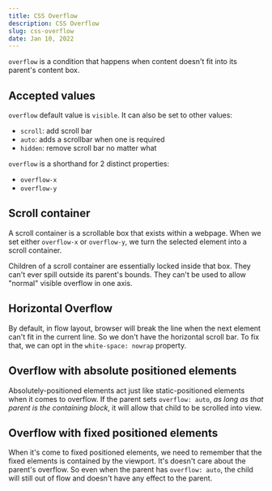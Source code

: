 ```yaml
---
title: CSS Overflow
description: CSS Overflow
slug: css-overflow
date: Jan 10, 2022
---
```


`overflow` is a condition that happens when content doesn't fit into its parent's content box.

## Accepted values
`overflow` default value is `visible`. It can also be set to other values:
- `scroll`: add scroll bar
- `auto`: adds a scrollbar when one is required
- `hidden`: remove scroll bar no matter what

`overflow` is a shorthand for 2 distinct properties:
- `overflow-x`
- `overflow-y`

## Scroll container
A scroll container is a scrollable box that exists within a webpage. When we set either `overflow-x` or `overflow-y`, we turn the selected element into a scroll container.

Children of a scroll container are essentially locked inside that box. They can't ever spill outside its parent's bounds. They can't be used to allow "normal" visible overflow in one axis.

## Horizontal Overflow
By default, in flow layout, browser will break the line when the next element can't fit in the current line.
So we don't have the horizontal scroll bar.
To fix that, we can opt in the `white-space: nowrap` property.

## Overflow with absolute positioned elements
Absolutely-positioned elements act just like static-positioned elements when it comes to overflow. If the parent sets `overflow: auto`, _as long as that parent is the containing block_, it will allow that child to be scrolled into view.

## Overflow with fixed positioned elements
When it's come to fixed positioned elements, we need to remember that the fixed elements is contained by the viewport. It's doesn't care about the parent's overflow.
So even when the parent has `overflow: auto`, the child will still out of flow and doesn't have any effect to the parent.
